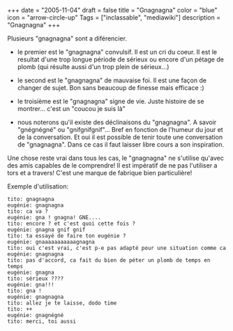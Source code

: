+++
date = "2005-11-04"
draft = false
title = "Gnagnagna"
color = "blue"
icon = "arrow-circle-up"
Tags = ["inclassable", "mediawiki"]
description = "Gnagnagna"
+++

Plusieurs "gnagnagna" sont a diférencier.

-   le premier est le "gnagnagna" convulsif. Il est un cri du coeur. Il
    est le resultat d'une trop longue période de sérieux ou encore d'un
    pétage de plomb (qui résulte aussi d'un trop plein de sérieux...)

<!-- -->

-   le second est le "gnagnagna" de mauvaise foi. Il est une façon de
    changer de sujet. Bon sans beaucoup de finesse mais efficace :)

<!-- -->

-   le troisième est le "gnagnagna" signe de vie. Juste histoire de se
    montrer... c'est un "coucou je suis là"

<!-- -->

-   nous noterons qu'il existe des déclinaisons du "gnagnagna". A savoir
    "gnégnégné" ou "gnifgnifgnif"... Bref en fonction de l'humeur du
    jour et de la conversation. Et oui il est possible de tenir toute
    une conversation de "gnagnagna". Dans ce cas il faut laisser libre
    cours a son inspiration.

Une chose reste vrai dans tous les cas, le "gnagnagna" ne s'utilise
qu'avec des amis capables de le comprendre! Il est impératif de ne pas
l'utiliser a tors et a travers! C'est une marque de fabrique bien
particulière!

Exemple d'utilisation:

    tito: gnagnagna
    eugénie: gnagnagna
    tito: ca va ?
    eugénie: gna ! gnagna! GNE....
    tito: encore ? et c'est quoi cette fois ?
    eugénie: gnagna gnif gnif
    tito: ta essayé de faire ton eugénie ?
    eugénie: gnaaaaaaaaaaagnagna
    tito: oui c'est vrai, c'est p-e pas adapté pour une situation comme ca
    eugénie: gnagnagna
    tito: pas d'accord, ca fait du bien de péter un plomb de temps en temps
    eugénie: gnagna
    tito: sérieux ????
    eugénie: gna!!!
    tito: gna !
    eugénie: gnagnagna
    tito: allez je te laisse, dodo time
    tito: ++
    eugénie: gnagnégné
    tito: merci, toi aussi
